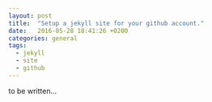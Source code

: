 ```yaml
---
layout: post
title:  "Setup a jekyll site for your github account."
date:   2016-05-28 18:41:26 +0200
categories: general
tags: 
  - jekyll 
  - site 
  - github
---
```


to be written...
